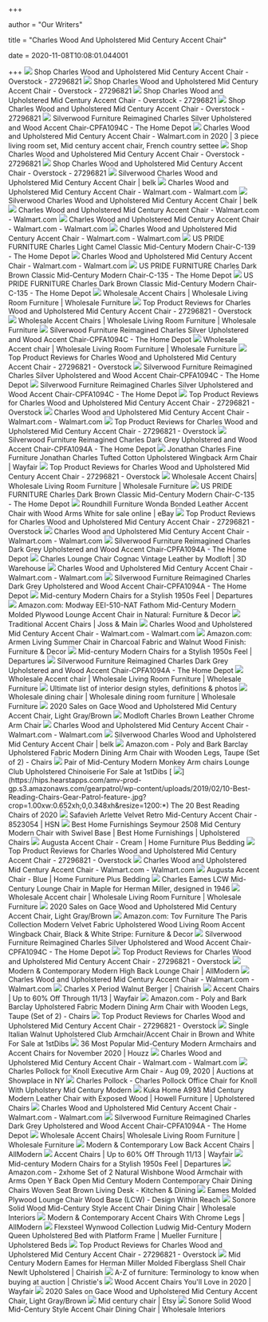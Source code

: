 +++
        
author = "Our Writers"
        
title = "Charles Wood And Upholstered Mid Century Accent Chair"
        
date = 2020-11-08T10:08:01.044001
        
+++
[ ![](https://ak1.ostkcdn.com/images/products/27296821/Charles-Wood-and-Upholstered-Mid-Century-Accent-Chair-fd50e05b-ac11-4604-84ba-af146c0716dc_600.jpg?impolicy=medium)](https://ak1.ostkcdn.com/images/products/27296821/Charles-Wood-and-Upholstered-Mid-Century-Accent-Chair-fd50e05b-ac11-4604-84ba-af146c0716dc_600.jpg?impolicy=medium) Shop Charles Wood and Upholstered Mid Century Accent Chair - Overstock -  27296821
[ ![](https://ak1.ostkcdn.com/images/products/27296821/Charles-Wood-and-Upholstered-Mid-Century-Accent-Chair-d4761809-14e1-4887-9bac-575f4d29b20d_600.jpg?impolicy=medium)](https://ak1.ostkcdn.com/images/products/27296821/Charles-Wood-and-Upholstered-Mid-Century-Accent-Chair-d4761809-14e1-4887-9bac-575f4d29b20d_600.jpg?impolicy=medium) Shop Charles Wood and Upholstered Mid Century Accent Chair - Overstock -  27296821
[ ![](https://ak1.ostkcdn.com/images/products/27296821/Charles-Wood-and-Upholstered-Mid-Century-Accent-Chair-91e51230-0b74-48c6-b7b7-b59171de8fee_600.jpg?impolicy=medium)](https://ak1.ostkcdn.com/images/products/27296821/Charles-Wood-and-Upholstered-Mid-Century-Accent-Chair-91e51230-0b74-48c6-b7b7-b59171de8fee_600.jpg?impolicy=medium) Shop Charles Wood and Upholstered Mid Century Accent Chair - Overstock -  27296821
[ ![](https://ak1.ostkcdn.com/images/products/27296821/Charles-Wood-and-Upholstered-Mid-Century-Accent-Chair-8719fe16-9a49-4109-81c0-5fa2cf85bdfa_600.jpg?impolicy=medium)](https://ak1.ostkcdn.com/images/products/27296821/Charles-Wood-and-Upholstered-Mid-Century-Accent-Chair-8719fe16-9a49-4109-81c0-5fa2cf85bdfa_600.jpg?impolicy=medium) Shop Charles Wood and Upholstered Mid Century Accent Chair - Overstock -  27296821
[ ![](https://images.homedepot-static.com/productImages/7fd0f74b-75f5-41d0-bf21-fa6b2074c1b9/svn/silver-silverwood-furniture-reimagined-accent-chairs-cpfa1094c-64_600.jpg)](https://images.homedepot-static.com/productImages/7fd0f74b-75f5-41d0-bf21-fa6b2074c1b9/svn/silver-silverwood-furniture-reimagined-accent-chairs-cpfa1094c-64_600.jpg) Silverwood Furniture Reimagined Charles Silver Upholstered and Wood Accent  Chair-CPFA1094C - The Home Depot
[ ![](https://i.pinimg.com/originals/80/3f/3f/803f3f6656e0dc7510fcc5916a0f7eb2.png)](https://i.pinimg.com/originals/80/3f/3f/803f3f6656e0dc7510fcc5916a0f7eb2.png) Charles Wood and Upholstered Mid Century Accent Chair - Walmart.com in 2020  | 3 piece living room set, Mid century accent chair, French country settee
[ ![](https://ak1.ostkcdn.com/images/products/27296821/Charles-Wood-and-Upholstered-Mid-Century-Accent-Chair-06d13656-8d6b-4a17-b3b5-74f0c495d8a4_600.jpg?impolicy=medium)](https://ak1.ostkcdn.com/images/products/27296821/Charles-Wood-and-Upholstered-Mid-Century-Accent-Chair-06d13656-8d6b-4a17-b3b5-74f0c495d8a4_600.jpg?impolicy=medium) Shop Charles Wood and Upholstered Mid Century Accent Chair - Overstock -  27296821
[ ![](https://ak1.ostkcdn.com/images/products/27296821/Charles-Wood-and-Upholstered-Mid-Century-Accent-Chair-3caaeb84-1f85-4024-a9c8-93117f080b16_600.jpg?impolicy=medium)](https://ak1.ostkcdn.com/images/products/27296821/Charles-Wood-and-Upholstered-Mid-Century-Accent-Chair-3caaeb84-1f85-4024-a9c8-93117f080b16_600.jpg?impolicy=medium) Shop Charles Wood and Upholstered Mid Century Accent Chair - Overstock -  27296821
[ ![](https://belk.scene7.com/is/image/Belk?layer=0&src=9200816_CPFA1094C_D_230_T10L00&layer=comp&$DWP_PRODUCT_PDP_MOBILE_L$)](https://belk.scene7.com/is/image/Belk?layer=0&src=9200816_CPFA1094C_D_230_T10L00&layer=comp&$DWP_PRODUCT_PDP_MOBILE_L$) Silverwood Charles Wood and Upholstered Mid Century Accent Chair | belk
[ ![](https://i5-richmedia.walmartimages.com/asr-rm/be5d5400-e39d-456d-bb92-a328dbb5cb16_360_cora_9.jpg)](https://i5-richmedia.walmartimages.com/asr-rm/be5d5400-e39d-456d-bb92-a328dbb5cb16_360_cora_9.jpg) Charles Wood and Upholstered Mid Century Accent Chair - Walmart.com -  Walmart.com
[ ![](https://belk.scene7.com/is/image/Belk?layer=0&src=9200816_CPFA1094A_D_200_T10L00&layer=comp&$DWP_PRODUCT_PDP_MOBILE_L$)](https://belk.scene7.com/is/image/Belk?layer=0&src=9200816_CPFA1094A_D_200_T10L00&layer=comp&$DWP_PRODUCT_PDP_MOBILE_L$) Silverwood Charles Wood and Upholstered Mid Century Accent Chair | belk
[ ![](https://i5.walmartimages.com/asr/37c277af-71e7-4fa1-b159-aa430a2fce93_1.45ffbb1376ab374a62f78a35cfb13cd8.jpeg)](https://i5.walmartimages.com/asr/37c277af-71e7-4fa1-b159-aa430a2fce93_1.45ffbb1376ab374a62f78a35cfb13cd8.jpeg) Charles Wood and Upholstered Mid Century Accent Chair - Walmart.com -  Walmart.com
[ ![](https://i5.walmartimages.com/asr/c7e49d6c-0f90-4030-a3fd-6470cb08cc9c_1.bb2e2894961d0209b77655a51254c29f.jpeg)](https://i5.walmartimages.com/asr/c7e49d6c-0f90-4030-a3fd-6470cb08cc9c_1.bb2e2894961d0209b77655a51254c29f.jpeg) Charles Wood and Upholstered Mid Century Accent Chair - Walmart.com -  Walmart.com
[ ![](https://i5.walmartimages.com/asr/4b08182d-f85e-44a9-9f0f-4ed25b033461_1.e49909ab6006c78b9fb128565f7572ad.jpeg?odnWidth=282&odnHeight=282&odnBg=ffffff)](https://i5.walmartimages.com/asr/4b08182d-f85e-44a9-9f0f-4ed25b033461_1.e49909ab6006c78b9fb128565f7572ad.jpeg?odnWidth=282&odnHeight=282&odnBg=ffffff) Charles Wood and Upholstered Mid Century Accent Chair - Walmart.com -  Walmart.com
[ ![](https://images.homedepot-static.com/productImages/66466ef7-01d1-453e-9a30-6304df541cfc/svn/light-camel-us-pride-furniture-accent-chairs-c-139-64_1000.jpg)](https://images.homedepot-static.com/productImages/66466ef7-01d1-453e-9a30-6304df541cfc/svn/light-camel-us-pride-furniture-accent-chairs-c-139-64_1000.jpg) US PRIDE FURNITURE Charles Light Camel Classic Mid-Century Modern Chair-C-139  - The Home Depot
[ ![](https://i5-richmedia.walmartimages.com/asr-rm/be5d5400-e39d-456d-bb92-a328dbb5cb16_360_cora_12.jpg)](https://i5-richmedia.walmartimages.com/asr-rm/be5d5400-e39d-456d-bb92-a328dbb5cb16_360_cora_12.jpg) Charles Wood and Upholstered Mid Century Accent Chair - Walmart.com -  Walmart.com
[ ![](https://images.homedepot-static.com/productImages/45debd41-195a-417d-b4b0-38d5268c0ab5/svn/grey-us-pride-furniture-accent-chairs-c-138-64_600.jpg)](https://images.homedepot-static.com/productImages/45debd41-195a-417d-b4b0-38d5268c0ab5/svn/grey-us-pride-furniture-accent-chairs-c-138-64_600.jpg) US PRIDE FURNITURE Charles Dark Brown Classic Mid-Century Modern Chair-C-135  - The Home Depot
[ ![](https://images.homedepot-static.com/productImages/1e09e80e-6017-4f2f-b056-3c3a6980f138/svn/light-brown-us-pride-furniture-accent-chairs-c-137-64_600.jpg)](https://images.homedepot-static.com/productImages/1e09e80e-6017-4f2f-b056-3c3a6980f138/svn/light-brown-us-pride-furniture-accent-chairs-c-137-64_600.jpg) US PRIDE FURNITURE Charles Dark Brown Classic Mid-Century Modern Chair-C-135  - The Home Depot
[ ![](http://www.wholesale-interiors.com/resize/Shared/Images/Products/Batch%20150/8740-1.jpg?bw=1000&w=1000&bh=1000&h=1000)](http://www.wholesale-interiors.com/resize/Shared/Images/Products/Batch%20150/8740-1.jpg?bw=1000&w=1000&bh=1000&h=1000) Wholesale Accent Chairs | Wholesale Living Room Furniture | Wholesale  Furniture
[ ![](https://ak1.ostkcdn.com/images/products/22727906/Chabani-Mid-Century-Modern-Accent-Chairs-Set-of-2-by-Chirstopher-Knight-Home-8b46ce2b-a423-46b0-a4e0-fbac258d4144_600.jpg)](https://ak1.ostkcdn.com/images/products/22727906/Chabani-Mid-Century-Modern-Accent-Chairs-Set-of-2-by-Chirstopher-Knight-Home-8b46ce2b-a423-46b0-a4e0-fbac258d4144_600.jpg) Top Product Reviews for Charles Wood and Upholstered Mid Century Accent  Chair - 27296821 - Overstock
[ ![](http://www.wholesale-interiors.com/resize/Shared/Images/Products/Batch%20150/8741-1.jpg?bw=1000&w=1000&bh=1000&h=1000)](http://www.wholesale-interiors.com/resize/Shared/Images/Products/Batch%20150/8741-1.jpg?bw=1000&w=1000&bh=1000&h=1000) Wholesale Accent Chairs | Wholesale Living Room Furniture | Wholesale  Furniture
[ ![](https://images.homedepot-static.com/productImages/47e2f012-24fa-404f-bdc2-ab19320558bc/svn/charcoal-and-natural-noble-house-accent-chairs-66923-64_600.jpg)](https://images.homedepot-static.com/productImages/47e2f012-24fa-404f-bdc2-ab19320558bc/svn/charcoal-and-natural-noble-house-accent-chairs-66923-64_600.jpg) Silverwood Furniture Reimagined Charles Silver Upholstered and Wood Accent  Chair-CPFA1094C - The Home Depot
[ ![](http://www.wholesale-interiors.com/resize/Shared/Images/Products/Batch%20160/9942-1.jpg?bw=1000&w=1000&bh=1000&h=1000)](http://www.wholesale-interiors.com/resize/Shared/Images/Products/Batch%20160/9942-1.jpg?bw=1000&w=1000&bh=1000&h=1000) Wholesale Accent chair | Wholesale Living Room Furniture | Wholesale  Furniture
[ ![](https://ak1.ostkcdn.com/images/products/22538882/Marcola-Fabric-Mid-Century-Birch-Club-Chair-by-Christopher-Knight-Home-e46a8841-6a88-4048-ba5a-c82f60eeeb16_600.jpg)](https://ak1.ostkcdn.com/images/products/22538882/Marcola-Fabric-Mid-Century-Birch-Club-Chair-by-Christopher-Knight-Home-e46a8841-6a88-4048-ba5a-c82f60eeeb16_600.jpg) Top Product Reviews for Charles Wood and Upholstered Mid Century Accent  Chair - 27296821 - Overstock
[ ![](https://images.homedepot-static.com/productImages/e4122feb-4410-4d70-9cd4-17d961d1889e/svn/antique-bronze-home-decorators-collection-coffee-tables-v183100xxb-w5p-64_1000.jpg)](https://images.homedepot-static.com/productImages/e4122feb-4410-4d70-9cd4-17d961d1889e/svn/antique-bronze-home-decorators-collection-coffee-tables-v183100xxb-w5p-64_1000.jpg) Silverwood Furniture Reimagined Charles Silver Upholstered and Wood Accent  Chair-CPFA1094C - The Home Depot
[ ![](https://images.homedepot-static.com/productImages/eb19dc4e-a569-419a-af7f-a80555d2e122/svn/beige-jayden-creation-accent-chairs-hm18223-beige-64_600.jpg)](https://images.homedepot-static.com/productImages/eb19dc4e-a569-419a-af7f-a80555d2e122/svn/beige-jayden-creation-accent-chairs-hm18223-beige-64_600.jpg) Silverwood Furniture Reimagined Charles Silver Upholstered and Wood Accent  Chair-CPFA1094C - The Home Depot
[ ![](https://ak1.ostkcdn.com/images/products/21528740/Haddie-Mid-Century-Modern-Club-Chair-by-Christopher-Knight-Home-d3d6f4fc-2500-48db-8983-8f72d66039e1_600.jpg)](https://ak1.ostkcdn.com/images/products/21528740/Haddie-Mid-Century-Modern-Club-Chair-by-Christopher-Knight-Home-d3d6f4fc-2500-48db-8983-8f72d66039e1_600.jpg) Top Product Reviews for Charles Wood and Upholstered Mid Century Accent  Chair - 27296821 - Overstock
[ ![](https://i5.walmartimages.com/asr/987c87a2-8aba-473f-ae6b-605275c2cbda_3.66bd2ac3d9726543976e6f5cae5f30f2.jpeg?odnWidth=282&odnHeight=282&odnBg=ffffff)](https://i5.walmartimages.com/asr/987c87a2-8aba-473f-ae6b-605275c2cbda_3.66bd2ac3d9726543976e6f5cae5f30f2.jpeg?odnWidth=282&odnHeight=282&odnBg=ffffff) Charles Wood and Upholstered Mid Century Accent Chair - Walmart.com -  Walmart.com
[ ![](https://ak1.ostkcdn.com/images/products/10838015/Mid-Century-Black-Faux-Leather-Chair-44099b4e-3118-4ad8-9d5e-5faf6556c746_600.jpg)](https://ak1.ostkcdn.com/images/products/10838015/Mid-Century-Black-Faux-Leather-Chair-44099b4e-3118-4ad8-9d5e-5faf6556c746_600.jpg) Top Product Reviews for Charles Wood and Upholstered Mid Century Accent  Chair - 27296821 - Overstock
[ ![](https://images.homedepot-static.com/productImages/bbd8b659-0b04-4a2d-858f-16dbd0545488/svn/grey-and-gold-baxton-studio-accent-chairs-175-11235-hd-64_600.jpg)](https://images.homedepot-static.com/productImages/bbd8b659-0b04-4a2d-858f-16dbd0545488/svn/grey-and-gold-baxton-studio-accent-chairs-175-11235-hd-64_600.jpg) Silverwood Furniture Reimagined Charles Dark Grey Upholstered and Wood  Accent Chair-CPFA1094A - The Home Depot
[ ![](https://secure.img1-ag.wfcdn.com/im/78613605/compr-r85/4284/42843521/jonathan-charles-tufted-cotton-upholstered-wingback-arm-chair.jpg)](https://secure.img1-ag.wfcdn.com/im/78613605/compr-r85/4284/42843521/jonathan-charles-tufted-cotton-upholstered-wingback-arm-chair.jpg) Jonathan Charles Fine Furniture Jonathan Charles Tufted Cotton Upholstered  Wingback Arm Chair | Wayfair
[ ![](https://ak1.ostkcdn.com/images/products/17563590/Handy-Living-Columbus-Mid-Century-Modern-Barley-Tan-Linen-Arm-Chair-with-Exposed-Wood-Frame-c82487a4-d0fc-475e-bddc-8bff0e01cfb0_600.jpg)](https://ak1.ostkcdn.com/images/products/17563590/Handy-Living-Columbus-Mid-Century-Modern-Barley-Tan-Linen-Arm-Chair-with-Exposed-Wood-Frame-c82487a4-d0fc-475e-bddc-8bff0e01cfb0_600.jpg) Top Product Reviews for Charles Wood and Upholstered Mid Century Accent  Chair - 27296821 - Overstock
[ ![](http://www.wholesale-interiors.com/resize/Shared/Images/Products/Batch%20162/10566-1.jpg?bw=1000&w=1000&bh=1000&h=1000)](http://www.wholesale-interiors.com/resize/Shared/Images/Products/Batch%20162/10566-1.jpg?bw=1000&w=1000&bh=1000&h=1000) Wholesale Accent Chairs| Wholesale Living Room Furniture | Wholesale  Furniture
[ ![](https://images.homedepot-static.com/productImages/068d9fc2-4f49-4c94-9996-95cd09999560/svn/brown-us-pride-furniture-accent-chairs-c-136-64_600.jpg)](https://images.homedepot-static.com/productImages/068d9fc2-4f49-4c94-9996-95cd09999560/svn/brown-us-pride-furniture-accent-chairs-c-136-64_600.jpg) US PRIDE FURNITURE Charles Dark Brown Classic Mid-Century Modern Chair-C-135  - The Home Depot
[ ![](https://i.ebayimg.com/images/g/6sQAAOSwOGdfZB8Y/s-l640.jpg)](https://i.ebayimg.com/images/g/6sQAAOSwOGdfZB8Y/s-l640.jpg) Roundhill Furniture Wonda Bonded Leather Accent Chair with Wood Arms White  for sale online | eBay
[ ![](https://ak1.ostkcdn.com/images/products/30708222/Retro-Fabric-Upholstered-Accent-Chair-Living-Room-Sofa-db94c405-f6f8-43c1-b8de-d4e5c0c4ae77_600.jpg)](https://ak1.ostkcdn.com/images/products/30708222/Retro-Fabric-Upholstered-Accent-Chair-Living-Room-Sofa-db94c405-f6f8-43c1-b8de-d4e5c0c4ae77_600.jpg) Top Product Reviews for Charles Wood and Upholstered Mid Century Accent  Chair - 27296821 - Overstock
[ ![](https://i5-richmedia.walmartimages.com/asr-rm/be5d5400-e39d-456d-bb92-a328dbb5cb16_360_cora_6.jpg)](https://i5-richmedia.walmartimages.com/asr-rm/be5d5400-e39d-456d-bb92-a328dbb5cb16_360_cora_6.jpg) Charles Wood and Upholstered Mid Century Accent Chair - Walmart.com -  Walmart.com
[ ![](https://images.homedepot-static.com/productImages/bf20e9fe-4de1-4c6b-a95f-ad4fad3f1a0a/svn/ivory-jayden-creation-accent-chairs-hm19042-ivory-64_300.jpg)](https://images.homedepot-static.com/productImages/bf20e9fe-4de1-4c6b-a95f-ad4fad3f1a0a/svn/ivory-jayden-creation-accent-chairs-hm19042-ivory-64_300.jpg) Silverwood Furniture Reimagined Charles Dark Grey Upholstered and Wood  Accent Chair-CPFA1094A - The Home Depot
[ ![](https://3dwarehouse.sketchup.com/warehouse/v1.0/publiccontent/7096536b-a3eb-4de6-aca8-5e926ec1b51a)](https://3dwarehouse.sketchup.com/warehouse/v1.0/publiccontent/7096536b-a3eb-4de6-aca8-5e926ec1b51a) Charles Lounge Chair Cognac Vintage Leather by Modloft | 3D Warehouse
[ ![](https://i5-richmedia.walmartimages.com/asr-rm/be5d5400-e39d-456d-bb92-a328dbb5cb16_360_cora_5.jpg)](https://i5-richmedia.walmartimages.com/asr-rm/be5d5400-e39d-456d-bb92-a328dbb5cb16_360_cora_5.jpg) Charles Wood and Upholstered Mid Century Accent Chair - Walmart.com -  Walmart.com
[ ![](https://images.homedepot-static.com/productImages/97847762-228a-49d4-973a-79a8ea8487e4/svn/navy-blue-and-gold-baxton-studio-accent-chairs-175-11234-hd-64_600.jpg)](https://images.homedepot-static.com/productImages/97847762-228a-49d4-973a-79a8ea8487e4/svn/navy-blue-and-gold-baxton-studio-accent-chairs-175-11234-hd-64_600.jpg) Silverwood Furniture Reimagined Charles Dark Grey Upholstered and Wood  Accent Chair-CPFA1094A - The Home Depot
[ ![](https://www.departures.com/sites/default/files/styles/responsive_900x600/public/1538771652/article-nord-charme-chair-mid-century-modern-MIDMODCHAIRS1018.jpg?itok=o7Hx4sIX)](https://www.departures.com/sites/default/files/styles/responsive_900x600/public/1538771652/article-nord-charme-chair-mid-century-modern-MIDMODCHAIRS1018.jpg?itok=o7Hx4sIX) Mid-century Modern Chairs for a Stylish 1950s Feel | Departures
[ ![](https://images-na.ssl-images-amazon.com/images/I/71ANMaMeh9L._AC_SL1500_.jpg)](https://images-na.ssl-images-amazon.com/images/I/71ANMaMeh9L._AC_SL1500_.jpg) Amazon.com: Modway EEI-510-NAT Fathom Mid-Century Modern Molded Plywood  Lounge Accent Chair in Natural: Furniture & Decor
[ ![](https://secure.img1-fg.wfcdn.com/im/27878046/resize-h600-w600%5Ecompr-r85/5209/52097729/Accent+Chairs.jpg)](https://secure.img1-fg.wfcdn.com/im/27878046/resize-h600-w600%5Ecompr-r85/5209/52097729/Accent+Chairs.jpg) Traditional Accent Chairs | Joss & Main
[ ![](https://i5-richmedia.walmartimages.com/asr-rm/be5d5400-e39d-456d-bb92-a328dbb5cb16_360_cora_4.jpg)](https://i5-richmedia.walmartimages.com/asr-rm/be5d5400-e39d-456d-bb92-a328dbb5cb16_360_cora_4.jpg) Charles Wood and Upholstered Mid Century Accent Chair - Walmart.com -  Walmart.com
[ ![](https://m.media-amazon.com/images/I/81LkaB6vVyL._AC_.jpg)](https://m.media-amazon.com/images/I/81LkaB6vVyL._AC_.jpg) Amazon.com: Armen Living Summer Chair in Charcoal Fabric and Walnut Wood  Finish: Furniture & Decor
[ ![](https://cdn-image.departures.com/sites/default/files/1538771652/mid-century-modern-design-chair-furniture-MIDMODCHAIRS1018.jpg)](https://cdn-image.departures.com/sites/default/files/1538771652/mid-century-modern-design-chair-furniture-MIDMODCHAIRS1018.jpg) Mid-century Modern Chairs for a Stylish 1950s Feel | Departures
[ ![](https://images.homedepot-static.com/productImages/77190854-0b41-4845-8a6c-44bd827d9c8a/svn/grey-and-walnut-brown-baxton-studio-accent-chairs-175-10867-hd-64_600.jpg)](https://images.homedepot-static.com/productImages/77190854-0b41-4845-8a6c-44bd827d9c8a/svn/grey-and-walnut-brown-baxton-studio-accent-chairs-175-10867-hd-64_600.jpg) Silverwood Furniture Reimagined Charles Dark Grey Upholstered and Wood  Accent Chair-CPFA1094A - The Home Depot
[ ![](http://www.wholesale-interiors.com/resize/Shared/Images/Products/Batch%20160/9942-3.jpg?bw=1000&w=1000&bh=1000&h=1000)](http://www.wholesale-interiors.com/resize/Shared/Images/Products/Batch%20160/9942-3.jpg?bw=1000&w=1000&bh=1000&h=1000) Wholesale Accent chair | Wholesale Living Room Furniture | Wholesale  Furniture
[ ![](https://decorinteriorsus.com/blog/wp-content/uploads/2020/02/most-popular-interior-design-styles.jpg)](https://decorinteriorsus.com/blog/wp-content/uploads/2020/02/most-popular-interior-design-styles.jpg) Ultimate list of interior design styles, definitions & photos
[ ![](http://www.wholesale-interiors.com/resize/Shared/Images/Products/Batch%20133/BBT5281-Gravel-CC-TH1308-1.jpg?bw=1000&w=1000&bh=1000&h=1000)](http://www.wholesale-interiors.com/resize/Shared/Images/Products/Batch%20133/BBT5281-Gravel-CC-TH1308-1.jpg?bw=1000&w=1000&bh=1000&h=1000) Wholesale dining chair | Wholesale dining room furniture | Wholesale  Furniture
[ ![](https://images.prod.meredith.com/product/2b0958c0c14c7681162cfcbd983209b7/1594963070446/m/regency-mid-century-modern-solid-wood-upholstered-accent-chair-natural-black)](https://images.prod.meredith.com/product/2b0958c0c14c7681162cfcbd983209b7/1594963070446/m/regency-mid-century-modern-solid-wood-upholstered-accent-chair-natural-black) 2020 Sales on Gace Wood and Upholstered Mid Century Accent Chair, Light  Gray/Brown
[ ![](https://cdn.decorpad.com/photos/2018/05/14/chrome-frame-stainless-steel-brown-chair-modloft-charles-leather-armchair.jpeg)](https://cdn.decorpad.com/photos/2018/05/14/chrome-frame-stainless-steel-brown-chair-modloft-charles-leather-armchair.jpeg) Modloft Charles Brown Leather Chrome Arm Chair
[ ![](https://i5.walmartimages.com/asr/1d2962d8-b21d-4099-bdb3-5013ff1733cc_1.8e94dd8e1dab4c22da2d379079b499aa.jpeg?odnWidth=282&odnHeight=282&odnBg=ffffff)](https://i5.walmartimages.com/asr/1d2962d8-b21d-4099-bdb3-5013ff1733cc_1.8e94dd8e1dab4c22da2d379079b499aa.jpeg?odnWidth=282&odnHeight=282&odnBg=ffffff) Charles Wood and Upholstered Mid Century Accent Chair - Walmart.com -  Walmart.com
[ ![](https://belk.scene7.com/is/image/Belk?layer=0&src=9200816_CPFA1094A_D_200_T10L00&layer=comp&$DWP_ALT_PDP_LARGE$)](https://belk.scene7.com/is/image/Belk?layer=0&src=9200816_CPFA1094A_D_200_T10L00&layer=comp&$DWP_ALT_PDP_LARGE$) Silverwood Charles Wood and Upholstered Mid Century Accent Chair | belk
[ ![](https://m.media-amazon.com/images/I/81-BpG-K2JL._AC_SS350_.jpg)](https://m.media-amazon.com/images/I/81-BpG-K2JL._AC_SS350_.jpg) Amazon.com - Poly and Bark Barclay Upholstered Fabric Modern Dining Arm  Chair with Wooden Legs, Taupe (Set of 2) - Chairs
[ ![](https://a.1stdibscdn.com/archivesE/upload/1121189/f_62437631482237579536/6243763_master.jpeg?width=768)](https://a.1stdibscdn.com/archivesE/upload/1121189/f_62437631482237579536/6243763_master.jpeg?width=768) Pair of Mid-Century Modern Monkey Arm chairs Lounge Club Upholstered  Chinoiserie For Sale at 1stDibs
[ ![](https://hips.hearstapps.com/amv-prod-gp.s3.amazonaws.com/gearpatrol/wp-content/uploads/2019/02/10-Best-Reading-Chairs-Gear-Patrol-feature-.jpg?crop=1.00xw:0.652xh;0,0.348xh&resize=1200:*)](https://hips.hearstapps.com/amv-prod-gp.s3.amazonaws.com/gearpatrol/wp-content/uploads/2019/02/10-Best-Reading-Chairs-Gear-Patrol-feature-.jpg?crop=1.00xw:0.652xh;0,0.348xh&resize=1200:*) The 20 Best Reading Chairs of 2020
[ ![](https://i03.hsncdn.com/is/image/HomeShoppingNetwork/prodfull/safavieh-arlette-velvet-retro-mid-century-accent-chair-d-20170811111504263~8523054w_199.jpg)](https://i03.hsncdn.com/is/image/HomeShoppingNetwork/prodfull/safavieh-arlette-velvet-retro-mid-century-accent-chair-d-20170811111504263~8523054w_199.jpg) Safavieh Arlette Velvet Retro Mid-Century Accent Chair - 8523054 | HSN
[ ![](https://imageresizer.furnituredealer.net/img/remote/images.furnituredealer.net/img/products%2Fbest_home_furnishings%2Fcolor%2Fseymour%202508_2508-35827-b1.jpg?w=300&h=300&trim.threshold=80)](https://imageresizer.furnituredealer.net/img/remote/images.furnituredealer.net/img/products%2Fbest_home_furnishings%2Fcolor%2Fseymour%202508_2508-35827-b1.jpg?w=300&h=300&trim.threshold=80) Best Home Furnishings Seymour 2508 Mid Century Modern Chair with Swivel  Base | Best Home Furnishings | Upholstered Chairs
[ ![](https://homefurn.com/images/thumbs/0003539_augusta-accent-chair-cream_850.jpeg)](https://homefurn.com/images/thumbs/0003539_augusta-accent-chair-cream_850.jpeg) Augusta Accent Chair - Cream | Home Furniture Plus Bedding
[ ![](https://ak1.ostkcdn.com/images/products/23527124/Omax-Decor-Zola-Lounge-Chair-13db5bd6-0cc7-4c2e-8af0-a44119c633ab_600.jpg)](https://ak1.ostkcdn.com/images/products/23527124/Omax-Decor-Zola-Lounge-Chair-13db5bd6-0cc7-4c2e-8af0-a44119c633ab_600.jpg) Top Product Reviews for Charles Wood and Upholstered Mid Century Accent  Chair - 27296821 - Overstock
[ ![](https://i5.walmartimages.com/dfw/6e29e393-aa50/k2-_a2594751-3b68-4a4a-aea3-049f4ca998f2.v1.jpg)](https://i5.walmartimages.com/dfw/6e29e393-aa50/k2-_a2594751-3b68-4a4a-aea3-049f4ca998f2.v1.jpg) Charles Wood and Upholstered Mid Century Accent Chair - Walmart.com -  Walmart.com
[ ![](https://homefurn.com/images/thumbs/0002265_augusta-accent-chair-blue.jpeg)](https://homefurn.com/images/thumbs/0002265_augusta-accent-chair-blue.jpeg) Augusta Accent Chair - Blue | Home Furniture Plus Bedding
[ ![](https://dl.airtable.com/.attachmentThumbnails/c4ffc39fa48aaf24308ff7f17a656f63/75079c7e)](https://dl.airtable.com/.attachmentThumbnails/c4ffc39fa48aaf24308ff7f17a656f63/75079c7e) Charles Eames LCW Mid-Century Lounge Chair in Maple for Herman Miller,  designed in 1946
[ ![](http://www.wholesale-interiors.com/resize/Shared/Images/Products/Batch%20160/9938-1.jpg?bw=1000&w=1000&bh=1000&h=1000)](http://www.wholesale-interiors.com/resize/Shared/Images/Products/Batch%20160/9938-1.jpg?bw=1000&w=1000&bh=1000&h=1000) Wholesale Accent chair | Wholesale Living Room Furniture | Wholesale  Furniture
[ ![](https://images.prod.meredith.com/content/281474979894421/615548)](https://images.prod.meredith.com/content/281474979894421/615548) 2020 Sales on Gace Wood and Upholstered Mid Century Accent Chair, Light  Gray/Brown
[ ![](https://m.media-amazon.com/images/I/81LZ5RkGdLL._AC_UL400_.jpg)](https://m.media-amazon.com/images/I/81LZ5RkGdLL._AC_UL400_.jpg) Amazon.com: Tov Furniture The Paris Collection Modern Velvet Fabric  Upholstered Wood Living Room Accent Wingback Chair, Black & White Stripe:  Furniture & Decor
[ ![](https://images.homedepot-static.com/productImages/3baff3fd-3b5e-4d2b-aa2f-909da8377015/svn/off-white-natural-safavieh-accent-chairs-ach1000a-64_600.jpg)](https://images.homedepot-static.com/productImages/3baff3fd-3b5e-4d2b-aa2f-909da8377015/svn/off-white-natural-safavieh-accent-chairs-ach1000a-64_600.jpg) Silverwood Furniture Reimagined Charles Silver Upholstered and Wood Accent  Chair-CPFA1094C - The Home Depot
[ ![](https://ak1.ostkcdn.com/images/products/22818784/Carson-Carrington-Kaunas-Fabric-Upholstered-Wooden-Lounge-Chair-60c1135e-2162-4710-9c80-14fae20d7d40_600.jpg)](https://ak1.ostkcdn.com/images/products/22818784/Carson-Carrington-Kaunas-Fabric-Upholstered-Wooden-Lounge-Chair-60c1135e-2162-4710-9c80-14fae20d7d40_600.jpg) Top Product Reviews for Charles Wood and Upholstered Mid Century Accent  Chair - 27296821 - Overstock
[ ![](https://secure.img1-fg.wfcdn.com/im/61538617/resize-h600-w600%5Ecompr-r85/1048/104866573/Emmett+Lounge+Chair.jpg)](https://secure.img1-fg.wfcdn.com/im/61538617/resize-h600-w600%5Ecompr-r85/1048/104866573/Emmett+Lounge+Chair.jpg) Modern & Contemporary Modern High Back Lounge Chair | AllModern
[ ![](https://i5-richmedia.walmartimages.com/asr-rm/be5d5400-e39d-456d-bb92-a328dbb5cb16_360_cora_3.jpg)](https://i5-richmedia.walmartimages.com/asr-rm/be5d5400-e39d-456d-bb92-a328dbb5cb16_360_cora_3.jpg) Charles Wood and Upholstered Mid Century Accent Chair - Walmart.com -  Walmart.com
[ ![](https://chairish-prod.freetls.fastly.net/image/product/master/a2296883-8192-4e80-a637-7b147a3452d4/charles-x-period-walnut-berger-2436)](https://chairish-prod.freetls.fastly.net/image/product/master/a2296883-8192-4e80-a637-7b147a3452d4/charles-x-period-walnut-berger-2436) Charles X Period Walnut Berger | Chairish
[ ![](https://secure.img1-fg.wfcdn.com/im/64091119/resize-h600-w600%5Ecompr-r85/9988/99885278/Accent+Chairs.jpg)](https://secure.img1-fg.wfcdn.com/im/64091119/resize-h600-w600%5Ecompr-r85/9988/99885278/Accent+Chairs.jpg) Accent Chairs | Up to 60% Off Through 11/13 | Wayfair
[ ![](https://m.media-amazon.com/images/I/91iW8pwJFhL._AC_UL400_.jpg)](https://m.media-amazon.com/images/I/91iW8pwJFhL._AC_UL400_.jpg) Amazon.com - Poly and Bark Barclay Upholstered Fabric Modern Dining Arm  Chair with Wooden Legs, Taupe (Set of 2) - Chairs
[ ![](https://ak1.ostkcdn.com/images/products/27213608/Simple-Living-Sonia-Fabric-Upholstery-Chair-858bdc1a-8696-4af1-91d1-bd70a389e820_600.jpg)](https://ak1.ostkcdn.com/images/products/27213608/Simple-Living-Sonia-Fabric-Upholstery-Chair-858bdc1a-8696-4af1-91d1-bd70a389e820_600.jpg) Top Product Reviews for Charles Wood and Upholstered Mid Century Accent  Chair - 27296821 - Overstock
[ ![](https://a.1stdibscdn.com/single-italian-walnut-upholstered-club-armchair-accent-chair-in-brown-and-white-for-sale-picture-2/f_8764/f_7975461531153729184/lrgchair232_1_master.jpg?width=768)](https://a.1stdibscdn.com/single-italian-walnut-upholstered-club-armchair-accent-chair-in-brown-and-white-for-sale-picture-2/f_8764/f_7975461531153729184/lrgchair232_1_master.jpg?width=768) Single Italian Walnut Upholstered Club Armchair/Accent Chair in Brown and  White For Sale at 1stDibs
[ ![](https://st.hzcdn.com/fimgs/6cc1c57c0df12fa6_5033-w233-h233-b1-p10--.jpg)](https://st.hzcdn.com/fimgs/6cc1c57c0df12fa6_5033-w233-h233-b1-p10--.jpg) 36 Most Popular Mid-Century Modern Armchairs and Accent Chairs for November  2020 | Houzz
[ ![](https://i5.walmartimages.com/asr/29c7cfe7-69db-428e-ba68-c3bc1a817d8a_2.0bf9533cb3f684bf71f47fb6c2a277ee.jpeg)](https://i5.walmartimages.com/asr/29c7cfe7-69db-428e-ba68-c3bc1a817d8a_2.0bf9533cb3f684bf71f47fb6c2a277ee.jpeg) Charles Wood and Upholstered Mid Century Accent Chair - Walmart.com -  Walmart.com
[ ![](https://p1.liveauctioneers.com/5649/172675/86947178_1_x.jpg?auto=webp&format=pjpg&version=1593549655&width=512)](https://p1.liveauctioneers.com/5649/172675/86947178_1_x.jpg?auto=webp&format=pjpg&version=1593549655&width=512) Charles Pollock for Knoll Executive Arm Chair - Aug 09, 2020 | Auctions at  Showplace in NY
[ ![](https://cdn.incollect.com/sites/default/files/zoom/Charles-Pollock-Charles-Pollock-Office-Chair-for-Knoll-With-Upholstery-Mid-Century-Modern-350747-1295809.jpg)](https://cdn.incollect.com/sites/default/files/zoom/Charles-Pollock-Charles-Pollock-Office-Chair-for-Knoll-With-Upholstery-Mid-Century-Modern-350747-1295809.jpg) Charles Pollock - Charles Pollock Office Chair for Knoll With Upholstery  Mid Century Modern
[ ![](https://imageresizer.furnituredealer.net/img/remote/images.furnituredealer.net/img/products%2Fkuka_home%2Fcolor%2Fa993_a993-b1.jpg?width=1024&height=768&scale=both&trim.threshold=50&trim.percentpadding=10)](https://imageresizer.furnituredealer.net/img/remote/images.furnituredealer.net/img/products%2Fkuka_home%2Fcolor%2Fa993_a993-b1.jpg?width=1024&height=768&scale=both&trim.threshold=50&trim.percentpadding=10) Kuka Home A993 Mid Century Modern Leather Chair with Exposed Wood | Howell  Furniture | Upholstered Chairs
[ ![](https://i5.walmartimages.com/dfw/6e29e393-4bd8/k2-_1f04185b-edca-4c1d-972c-2b3b28d13168.v1.jpg)](https://i5.walmartimages.com/dfw/6e29e393-4bd8/k2-_1f04185b-edca-4c1d-972c-2b3b28d13168.v1.jpg) Charles Wood and Upholstered Mid Century Accent Chair - Walmart.com -  Walmart.com
[ ![](https://images.homedepot-static.com/productImages/f719725f-799c-423f-8795-aed557fc4389/svn/light-gray-furniture-of-america-accent-chairs-idf-ac5708lg-64_300.jpg)](https://images.homedepot-static.com/productImages/f719725f-799c-423f-8795-aed557fc4389/svn/light-gray-furniture-of-america-accent-chairs-idf-ac5708lg-64_300.jpg) Silverwood Furniture Reimagined Charles Dark Grey Upholstered and Wood  Accent Chair-CPFA1094A - The Home Depot
[ ![](http://www.wholesale-interiors.com/resize/Shared/Images/Products/Batch%20162/10567-1.jpg?bw=1000&w=1000&bh=1000&h=1000)](http://www.wholesale-interiors.com/resize/Shared/Images/Products/Batch%20162/10567-1.jpg?bw=1000&w=1000&bh=1000&h=1000) Wholesale Accent Chairs| Wholesale Living Room Furniture | Wholesale  Furniture
[ ![](https://secure.img1-fg.wfcdn.com/im/03168945/resize-h600-w600%5Ecompr-r85/1203/120349908/Alma+24.75%22+Lounge+Chair.jpg)](https://secure.img1-fg.wfcdn.com/im/03168945/resize-h600-w600%5Ecompr-r85/1203/120349908/Alma+24.75%22+Lounge+Chair.jpg) Modern & Contemporary Low Back Accent Chairs | AllModern
[ ![](https://secure.img1-fg.wfcdn.com/im/32728221/compr-r85/1264/126491059/default.jpg)](https://secure.img1-fg.wfcdn.com/im/32728221/compr-r85/1264/126491059/default.jpg) Accent Chairs | Up to 60% Off Through 11/13 | Wayfair
[ ![](https://www.departures.com/sites/default/files/styles/responsive_900x600/public/1538771652/crate-and-barrel-cavett-wood-frame-chair-mid-century-modern-MIDMODCHAIRS1018.jpg?itok=urMRd8Xj)](https://www.departures.com/sites/default/files/styles/responsive_900x600/public/1538771652/crate-and-barrel-cavett-wood-frame-chair-mid-century-modern-MIDMODCHAIRS1018.jpg?itok=urMRd8Xj) Mid-century Modern Chairs for a Stylish 1950s Feel | Departures
[ ![](https://images-na.ssl-images-amazon.com/images/I/51x3falVTNL._AC_SX522_.jpg)](https://images-na.ssl-images-amazon.com/images/I/51x3falVTNL._AC_SX522_.jpg) Amazon.com - 2xhome Set of 2 Natural Wishbone Wood Armchair with Arms Open  Y Back Open Mid Century Modern Contemporary Chair Dining Chairs Woven Seat  Brown Living Desk - Kitchen & Dining
[ ![](https://images.hermanmiller.group/m/b438c3bccdd90063/W-HM_1378_117630_walnut_f.png?blend-mode=darken&blend=f8f8f8&trim-color=ffffff&trim=color&bg=f8f8f8&auto=format&w=2000&h=1000&q=60)](https://images.hermanmiller.group/m/b438c3bccdd90063/W-HM_1378_117630_walnut_f.png?blend-mode=darken&blend=f8f8f8&trim-color=ffffff&trim=color&bg=f8f8f8&auto=format&w=2000&h=1000&q=60) Eames Molded Plywood Lounge Chair Wood Base (LCW) - Design Within Reach
[ ![](http://www.wholesale-interiors.com/resize/Shared/Images/Product/Baxton-Studio-Sonore-Solid-Wood-Mid-Century-Style-Accent-Chair-Dining-Chair-Set-of-2/DC-593-1.jpg?bw=1000&w=1000&bh=1000&h=1000)](http://www.wholesale-interiors.com/resize/Shared/Images/Product/Baxton-Studio-Sonore-Solid-Wood-Mid-Century-Style-Accent-Chair-Dining-Chair-Set-of-2/DC-593-1.jpg?bw=1000&w=1000&bh=1000&h=1000) Sonore Solid Wood Mid-Century Style Accent Chair Dining Chair | Wholesale  Interiors
[ ![](https://secure.img1-fg.wfcdn.com/im/11423074/resize-h600-w600%5Ecompr-r85/1009/100915247/Nevitt+Side+Chair.jpg)](https://secure.img1-fg.wfcdn.com/im/11423074/resize-h600-w600%5Ecompr-r85/1009/100915247/Nevitt+Side+Chair.jpg) Modern & Contemporary Accent Chairs With Chrome Legs | AllModern
[ ![](https://images.furnituredealer.net/img/products%2Fflexsteel_wynwood_collection%2Fcolor%2Fludwig_w1085-90q-b1.jpg)](https://images.furnituredealer.net/img/products%2Fflexsteel_wynwood_collection%2Fcolor%2Fludwig_w1085-90q-b1.jpg) Flexsteel Wynwood Collection Ludwig Mid-Century Modern Queen Upholstered  Bed with Platform Frame | Mueller Furniture | Upholstered Beds
[ ![](https://ak1.ostkcdn.com/images/products/13096952/INK-IVY-Rocket-Orange-Chair-Lounge-e83249c0-b6fb-4146-b036-251d445daf46_600.jpg)](https://ak1.ostkcdn.com/images/products/13096952/INK-IVY-Rocket-Orange-Chair-Lounge-e83249c0-b6fb-4146-b036-251d445daf46_600.jpg) Top Product Reviews for Charles Wood and Upholstered Mid Century Accent  Chair - 27296821 - Overstock
[ ![](https://chairish-prod.freetls.fastly.net/image/product/sized/cca3f84c-d3c4-4db9-b9e7-1c85d86f55ab/mid-century-modern-eames-for-herman-miller-molded-fiberglass-shell-chair-newlt-upholstered-3602?aspect=fit&width=640&height=640)](https://chairish-prod.freetls.fastly.net/image/product/sized/cca3f84c-d3c4-4db9-b9e7-1c85d86f55ab/mid-century-modern-eames-for-herman-miller-molded-fiberglass-shell-chair-newlt-upholstered-3602?aspect=fit&width=640&height=640) Mid Century Modern Eames for Herman Miller Molded Fiberglass Shell Chair  Newlt Upholstered | Chairish
[ ![](https://www.christies.com/media-library/images/features/articles/2016/07/27/a-z-furniture/a-regency-mahogany-caned-library-bergereearly-19th-century.jpg?w=780)](https://www.christies.com/media-library/images/features/articles/2016/07/27/a-z-furniture/a-regency-mahogany-caned-library-bergereearly-19th-century.jpg?w=780) A-Z of furniture: Terminology to know when buying at auction | Christie's
[ ![](https://secure.img1-fg.wfcdn.com/im/49490772/compr-r85/6166/61669709/default.jpg)](https://secure.img1-fg.wfcdn.com/im/49490772/compr-r85/6166/61669709/default.jpg) Wood Accent Chairs You'll Love in 2020 | Wayfair
[ ![](https://images.prod.meredith.com/product/4dc7fbd2d3a2a79514b62d3671160db8/1579082621097/m/belleze-mid-century-living-room-fabric-upholstered-bentwood-side-accent-chair-light-gray)](https://images.prod.meredith.com/product/4dc7fbd2d3a2a79514b62d3671160db8/1579082621097/m/belleze-mid-century-living-room-fabric-upholstered-bentwood-side-accent-chair-light-gray) 2020 Sales on Gace Wood and Upholstered Mid Century Accent Chair, Light  Gray/Brown
[ ![](https://i.etsystatic.com/22857591/d/il/cdaa2e/2260021958/il_340x270.2260021958_68sh.jpg?version=0)](https://i.etsystatic.com/22857591/d/il/cdaa2e/2260021958/il_340x270.2260021958_68sh.jpg?version=0) Mid century chair | Etsy
[ ![](http://www.wholesale-interiors.com/resize/Shared/Images/Product/Baxton-Studio-Sonore-Solid-Wood-Mid-Century-Style-Accent-Chair-Dining-Chair-Set-of-2/DC-593.jpg?bw=1000&w=1000&bh=1000&h=1000)](http://www.wholesale-interiors.com/resize/Shared/Images/Product/Baxton-Studio-Sonore-Solid-Wood-Mid-Century-Style-Accent-Chair-Dining-Chair-Set-of-2/DC-593.jpg?bw=1000&w=1000&bh=1000&h=1000) Sonore Solid Wood Mid-Century Style Accent Chair Dining Chair | Wholesale  Interiors

